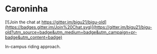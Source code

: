 # Caroninha

[![Join the chat at https://gitter.im/bigu21/bigu-old](https://badges.gitter.im/Join%20Chat.svg)](https://gitter.im/bigu21/bigu-old?utm_source=badge&utm_medium=badge&utm_campaign=pr-badge&utm_content=badge)

In-campus riding approach.

